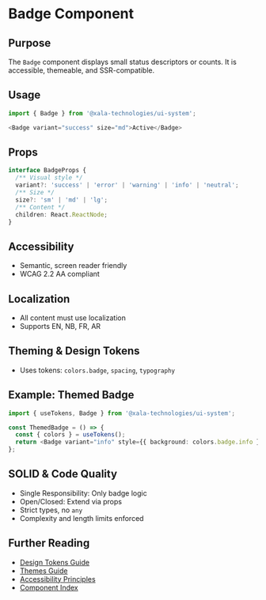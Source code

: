 # Badge Component

## Purpose
The `Badge` component displays small status descriptors or counts. It is accessible, themeable, and SSR-compatible.

## Usage
```typescript
import { Badge } from '@xala-technologies/ui-system';

<Badge variant="success" size="md">Active</Badge>
```

## Props
```typescript
interface BadgeProps {
  /** Visual style */
  variant?: 'success' | 'error' | 'warning' | 'info' | 'neutral';
  /** Size */
  size?: 'sm' | 'md' | 'lg';
  /** Content */
  children: React.ReactNode;
}
```

## Accessibility
- Semantic, screen reader friendly
- WCAG 2.2 AA compliant

## Localization
- All content must use localization
- Supports EN, NB, FR, AR

## Theming & Design Tokens
- Uses tokens: `colors.badge`, `spacing`, `typography`

## Example: Themed Badge
```typescript
import { useTokens, Badge } from '@xala-technologies/ui-system';

const ThemedBadge = () => {
  const { colors } = useTokens();
  return <Badge variant="info" style={{ background: colors.badge.info }}>Info</Badge>;
};
```

## SOLID & Code Quality
- Single Responsibility: Only badge logic
- Open/Closed: Extend via props
- Strict types, no `any`
- Complexity and length limits enforced

## Further Reading
- [Design Tokens Guide](../design-tokens.md)
- [Themes Guide](../themes.md)
- [Accessibility Principles](../architecture.md)
- [Component Index](./README.md)
